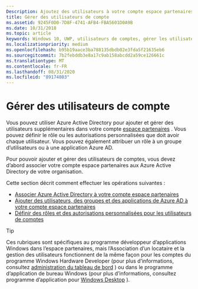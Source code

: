 ```yaml
---
Description: Ajoutez des utilisateurs à votre compte espace partenaires et affectez-leur des rôles avec des autorisations spécifiques.
title: Gérer des utilisateurs de compte
ms.assetid: 9245F0D0-7D8F-4741-AFB4-FBA5601D0A9B
ms.date: 10/31/2018
ms.topic: article
keywords: Windows 10, UWP, utilisateurs de comptes, gérer les utilisateurs, Azure ad, multi-utilisateurs, plusieurs utilisateurs
ms.localizationpriority: medium
ms.openlocfilehash: b95b19aace3ba788135dbdb02e3fda5f21635eb6
ms.sourcegitcommit: 7b2febddb3e8a17c9ab158abcdd2a59ce126661c
ms.translationtype: MT
ms.contentlocale: fr-FR
ms.lasthandoff: 08/31/2020
ms.locfileid: "89174803"
---
```

# <a name="manage-account-users"></a>Gérer des utilisateurs de compte

Vous pouvez utiliser Azure Active Directory pour ajouter et gérer des utilisateurs supplémentaires dans votre compte [espace partenaires](https://partner.microsoft.com/dashboard)  . Vous pouvez définir le rôle ou les autorisations personnalisées que doit avoir chaque utilisateur. Vous pouvez également attribuer un rôle à un groupe d’utilisateurs ou à une application Azure AD.

Pour pouvoir ajouter et gérer des utilisateurs de comptes, vous devez d’abord associer votre compte espace partenaires aux Azure Active Directory de votre organisation. 

Cette section décrit comment effectuer les opérations suivantes :

-   [Associer Azure Active Directory à votre compte espace partenaires](./associate-azure-ad-with-partner-center.md)
-   [Ajouter des utilisateurs, des groupes et des applications de Azure AD à votre compte espace partenaires](add-users-groups-and-azure-ad-applications.md)
-   [Définir des rôles et des autorisations personnalisées pour les utilisateurs de comptes](set-custom-permissions-for-account-users.md)

> [!TIP]
> Ces rubriques sont spécifiques au programme développeur d’applications Windows dans l’espace partenaires, mais l’Association d’un locataire et la gestion des utilisateurs fonctionnent de la même façon pour les comptes du programme Windows Hardware Developer (pour plus d’informations, consultez [administration du tableau de bord](/windows-hardware/drivers/dashboard/dashboard-administration) ) ou dans le programme d’application de bureau Windows (pour plus d’informations, consultez programme d’application pour [Windows Desktop](/windows/desktop/appxpkg/windows-desktop-application-program#add-and-manage-account-users) ).